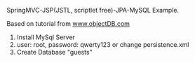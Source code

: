 SpringMVC-JSP(JSTL, scriptlet free)-JPA-MySQL Example.

Based on tutorial from www.objectDB.com

1. Install MySql Server
2. user: root, password: qwerty123 or change persistence.xml
3. Create Database "guests"